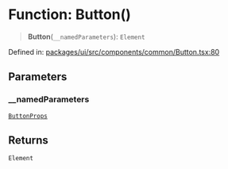 # Function: Button()

> **Button**(`__namedParameters`): `Element`

Defined in: [packages/ui/src/components/common/Button.tsx:80](https://github.com/laruss/react-text-game/blob/ebc985d74d2d38c34169b7426a7d28520cf19743/packages/ui/src/components/common/Button.tsx#L80)

## Parameters

### \_\_namedParameters

[`ButtonProps`](../type-aliases/ButtonProps.md)

## Returns

`Element`
